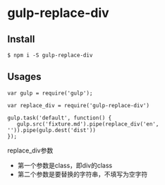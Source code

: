# gulp-replace-div

## Install

```
$ npm i -S gulp-replace-div
```

## Usages

```
var gulp = require('gulp');

var replace_div = require('gulp-replace-div')
 
gulp.task('default', function() {
   gulp.src('fixture.md').pipe(replace_div('en', '')).pipe(gulp.dest('dist'))
});
```

replace_div参数

- 第一个参数是class，即div的class
- 第二个参数是要替换的字符串，不填写为空字符
